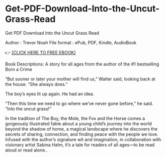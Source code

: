 # Get-PDF-Download-Into-the-Uncut-Grass-Read
Get PDF Download Into the Uncut Grass Read

Author : Trevor Noah
File format : ePub, PDF, Kindle, AudioBook

👉 [[CLICK HERE TO FREE EBOOK]](https://slicefile.web.app/lohkan/123133352-into-the-uncut-grass)

Book Descriptions:
A story for all ages from the author of the #1 bestselling Born a Crime

“But sooner or later your mother will find us,” Walter said, looking back at the house. “She always does.”

The boy’s eyes lit up again. He had an idea.

“Then this time we need to go where we’ve never gone before,” he said. “Into the uncut grass!”

In the tradition of The Boy, the Mole, the Fox and the Horse comes a gorgeously illustrated fable about a young child’s journey into the world beyond the shadow of home, a magical landscape where he discovers the secrets of sharing, connection, and finding peace with the people we love. Infused with the author’s signature wit and imagination, in collaboration with visionary artist Sabina Hahn, it’s a tale for readers of all ages—to be read aloud or read alone..
